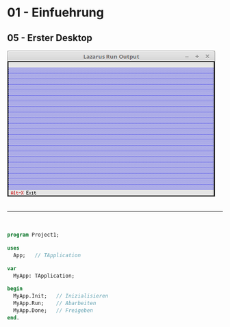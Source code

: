 # 01 - Einfuehrung
## 05 - Erster Desktop

<img src="image.png" alt="Selfhtml"><br><br>

<hr><br>


```pascal
program Project1;
```



```pascal
uses
  App;   // TApplication
```



```pascal
var
  MyApp: TApplication;
```



```pascal
begin
  MyApp.Init;   // Inizialisieren
  MyApp.Run;    // Abarbeiten
  MyApp.Done;   // Freigeben
end.
```


